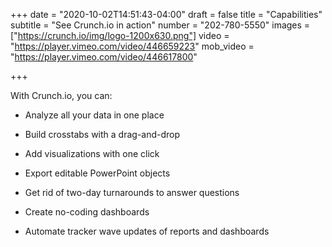 +++
date = "2020-10-02T14:51:43-04:00"
draft = false
title = "Capabilities"
subtitle = "See Crunch.io in action"
number = "202-780-5550"
images = ["https://crunch.io/img/logo-1200x630.png"]
video = "https://player.vimeo.com/video/446659223"
mob_video = "https://player.vimeo.com/video/446617800"

+++


With Crunch.io, you can:

* Analyze all your data in one place

* Build crosstabs with a drag-and-drop

* Add visualizations with one click

* Export editable PowerPoint objects

* Get rid of two-day turnarounds to answer questions

* Create no-coding dashboards

* Automate tracker wave updates of reports and dashboards

